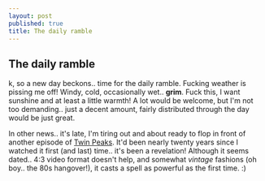 ```yaml
---
layout: post
published: true
title: The daily ramble
---
```


## The daily ramble
k, so a new day beckons.. time for the daily ramble. Fucking weather is pissing me off! Windy, cold, occasionally wet.. **grim**. Fuck this, I want sunshine and at least a little warmth! A lot would be welcome, but I'm not too demanding.. just a decent amount, fairly distributed through the day would be just great.

In other news.. it's late, I'm tiring out and about ready to flop in front of another episode of [Twin Peaks](http://www.imdb.com/title/tt0098936/?ref_=nv_sr_1). It'd been nearly twenty years since I watched it first (and last) time.. it's been a revelation! Although it seems dated.. 4:3 video format doesn't help, and somewhat _vintage_ fashions (oh boy.. the 80s hangover!), it casts a spell as powerful as the first time. :)
